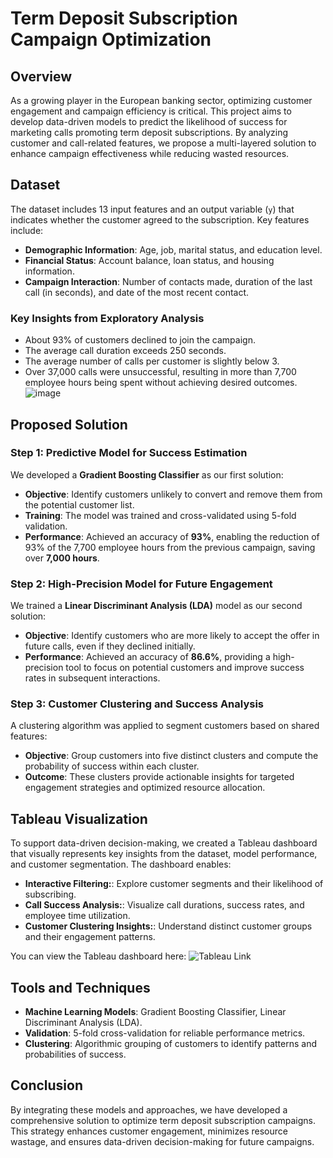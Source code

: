 # Term Deposit Subscription Campaign Optimization

## Overview

As a growing player in the European banking sector, optimizing customer engagement and campaign efficiency is critical. This project aims to develop data-driven models to predict the likelihood of success for marketing calls promoting term deposit subscriptions. By analyzing customer and call-related features, we propose a multi-layered solution to enhance campaign effectiveness while reducing wasted resources.

## Dataset

The dataset includes 13 input features and an output variable (`y`) that indicates whether the customer agreed to the subscription. Key features include:

- **Demographic Information**: Age, job, marital status, and education level.
- **Financial Status**: Account balance, loan status, and housing information.
- **Campaign Interaction**: Number of contacts made, duration of the last call (in seconds), and date of the most recent contact.

### Key Insights from Exploratory Analysis
- About 93% of customers declined to join the campaign.
- The average call duration exceeds 250 seconds.
- The average number of calls per customer is slightly below 3.
- Over 37,000 calls were unsuccessful, resulting in more than 7,700 employee hours being spent without achieving desired outcomes.
![image](https://github.com/user-attachments/assets/f1131f51-b0b5-4ae8-afc9-916327d66158)

## Proposed Solution

### Step 1: Predictive Model for Success Estimation
We developed a **Gradient Boosting Classifier** as our first solution:
- **Objective**: Identify customers unlikely to convert and remove them from the potential customer list.
- **Training**: The model was trained and cross-validated using 5-fold validation.
- **Performance**: Achieved an accuracy of **93%**, enabling the reduction of 93% of the 7,700 employee hours from the previous campaign, saving over **7,000 hours**.

### Step 2: High-Precision Model for Future Engagement
We trained a **Linear Discriminant Analysis (LDA)** model as our second solution:
- **Objective**: Identify customers who are more likely to accept the offer in future calls, even if they declined initially.
- **Performance**: Achieved an accuracy of **86.6%**, providing a high-precision tool to focus on potential customers and improve success rates in subsequent interactions.

### Step 3: Customer Clustering and Success Analysis
A clustering algorithm was applied to segment customers based on shared features:
- **Objective**: Group customers into five distinct clusters and compute the probability of success within each cluster.
- **Outcome**: These clusters provide actionable insights for targeted engagement strategies and optimized resource allocation.

## Tableau Visualization
To support data-driven decision-making, we created a Tableau dashboard that visually represents key insights from the dataset, model performance, and customer segmentation. The dashboard enables:
- **Interactive Filtering:**: Explore customer segments and their likelihood of subscribing.
- **Call Success Analysis:**: Visualize call durations, success rates, and employee time utilization.
- **Customer Clustering Insights:**: Understand distinct customer groups and their engagement patterns.

You can view the Tableau dashboard here: ![Tableau Link]([https://public.tableau.com/views/term_deposit_feature_analysis/Dashboard2?:language=en-US&publish=yes&:sid=&:redirect=auth&:display_count=n&:origin=viz_share_link](https://public.tableau.com/app/profile/ali.zoljodi/viz/term_deposit_feature_analysis/Dashboard2))


## Tools and Techniques
- **Machine Learning Models**: Gradient Boosting Classifier, Linear Discriminant Analysis (LDA).
- **Validation**: 5-fold cross-validation for reliable performance metrics.
- **Clustering**: Algorithmic grouping of customers to identify patterns and probabilities of success.

## Conclusion

By integrating these models and approaches, we have developed a comprehensive solution to optimize term deposit subscription campaigns. This strategy enhances customer engagement, minimizes resource wastage, and ensures data-driven decision-making for future campaigns.
